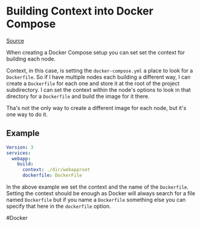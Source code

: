 # Building Context into Docker Compose

[Source](https://docs.docker.com/compose/compose-file/compose-file-v3/#:~:text=images%20before%20deploying.-,context,sent%20to%20the%20Docker%20daemon.)

When creating a Docker Compose setup you can set set the context for building each node.

Context, in this case, is setting the `docker-compose.yml` a place to look for a `Dockerfile`. So if I have multiple nodes each building a different way, I can create a `Dockerfile` for each one and store it at the root of the project subdirectory. I can set the context within the node's options to look in that directory for a `Dockerfile` and build the image for it there.

Tha's not the only way to create a different image for each node, but it's one way to do it.

## Example

```yml
Version: 3
services:
  webapp:
    build:
      context: ./dir/webapproot
      dockerfile: DockerFile
```

In the above example we set the context and the name of the `Dockerfile`. Setting the context should be enough as Docker will always search for a file named `Dockerfile` but if you name a `Dockerfile` something else you can specify that here in the `dockerfile` option.

#Docker